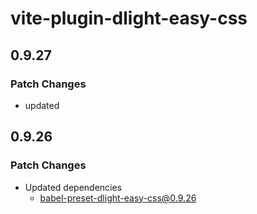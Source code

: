 # vite-plugin-dlight-easy-css

## 0.9.27

### Patch Changes

- updated

## 0.9.26

### Patch Changes

- Updated dependencies
  - babel-preset-dlight-easy-css@0.9.26
